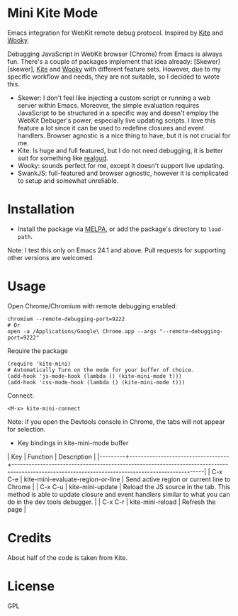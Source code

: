 
# Mini Kite Mode

Emacs integration for WebKit remote debug protocol. Inspired by [Kite][kite]
and [Wooky][wooky].

Debugging JavaScript in WebKit browser (Chrome) from Emacs is always fun.
There's a couple of packages implement that idea already: [Skewer][skewer],
[Kite][kite] and [Wooky][wooky] with different feature sets. However, due
to my specific workflow and needs, they are not suitable, so I decided to
wrote this.

* Skewer: I don't feel like injecting a custom script or running a web
  server within Emacs. Moreover, the simple evaluation requires JavaScript
  to be structured in a specific way and doesn't employ the WebKit
  Debuger's power, especially live updating scripts. I love this feature
  a lot since it can be used to redefine closures and event handlers.
  Browser agnostic is a nice thing to have, but it is not crucial for me.
* Kite: Is huge and full featured, but I do not need debugging, it is better
  suit for something like [realgud][realgud].
* Wooky: sounds perfect for me, except it doesn't support live updating.
* SwankJS: full-featured and browser agnostic, however it is complicated
  to setup and somewhat unreliable.

# Installation

* Install the package via [MELPA](http://melpa.milkbox.net/), or add the package's
  directory to `load-path`.

Note: I test this only on Emacs 24.1 and above. Pull requests for supporting
other versions are welcomed.

# Usage

Open Chrome/Chromium with remote debugging enabled:

    chromium --remote-debugging-port=9222
    # Or
    open -a /Applications/Google\ Chrome.app --args "--remote-debugging-port=9222"

Require the package

    (require 'kite-mini)
    # Automatically Turn on the mode for your buffer of choice.
    (add-hook 'js-mode-hook (lambda () (kite-mini-mode t)))
    (add-hook 'css-mode-hook (lambda () (kite-mini-mode t)))

Connect:

    <M-x> kite-mini-connect

Note: if you open the Devtools console in Chrome, the tabs will not appear
for selection.

* Key bindings in kite-mini-mode buffer

| Key     | Function                          | Description                                                                                                                                     |
|---------+-----------------------------------+-------------------------------------------------------------------------------------------------------------------------------------------------|
| C-x C-e | kite-mini-evaluate-region-or-line | Send active region or current line to Chrome                                                                                                    |
| C-x C-u | kite-mini-update                  | Reload the JS source in the tab. This method is able to update closure and event handlers similar to what you can do in the dev tools debugger. |
| C-x C-r | kite-mini-reload                  | Refresh the page                                                                                                                                |

# Credits

About half of the code is taken from Kite.

# License

GPL

[kite]: https://github.com/jscheid/kite
[wooky]: https://github.com/katspaugh/wooky.el
[realgud]: https://github.com/rocky/emacs-dbgr
